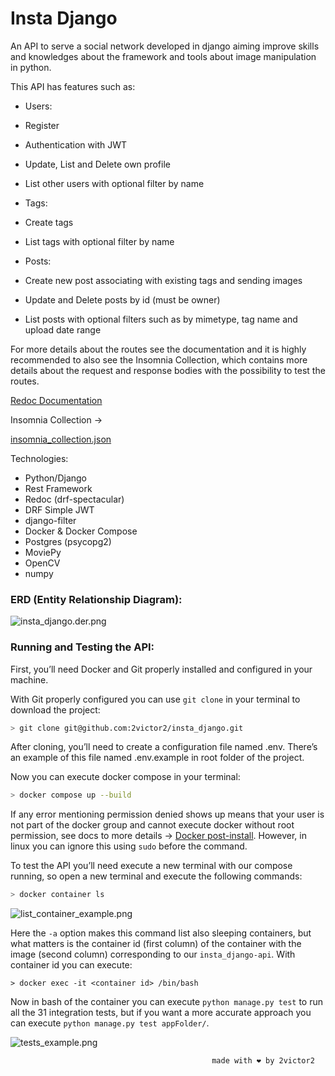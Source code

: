 # Insta Django

An API to serve a social network developed in django aiming improve skills and knowledges about the framework and tools about image manipulation in python. 

This API has features such as: 

- Users: 

- Register 

- Authentication with JWT 

- Update, List and Delete own profile 

- List other users with optional filter by name 

- Tags: 

- Create tags 

- List tags with optional filter by name 

- Posts: 

- Create new post associating with existing tags and sending images 

- Update and Delete posts by id (must be owner) 

- List posts with optional filters such as by mimetype, tag name and upload date range

For more details about the routes see the documentation and it is highly recommended to also see the Insomnia Collection, which contains more details about the request and response bodies with the possibility to test the routes.

[Redoc Documentation](ec2-15-228-242-73.sa-east-1.compute.amazonaws.com/api/docs/) 

Insomnia Collection -> 

[insomnia_collection.json](README%20feb958f410dc4954891d2ec7cd70d4cc/insomnia_collection.json)

Technologies:

- Python/Django
- Rest Framework
- Redoc (drf-spectacular)
- DRF Simple JWT
- django-filter
- Docker & Docker Compose
- Postgres (psycopg2)
- MoviePy
- OpenCV
- numpy

### ERD (Entity Relationship Diagram):

![insta_django.der.png](README%20feb958f410dc4954891d2ec7cd70d4cc/insta_django.der.png)

### Running and Testing the API:

First, you’ll need Docker and Git properly installed and configured in your machine.

With Git properly configured you can use `git clone` in your terminal to download the project:

```bash
> git clone git@github.com:2victor2/insta_django.git
```

After cloning, you’ll need to create a configuration file named .env. There’s an example of this file named .env.example in root folder of the project.

Now you can execute docker compose in your terminal:

```bash
> docker compose up --build
```

If any error mentioning permission denied shows up means that your user is not part of the docker group and cannot execute docker without root permission, see docs to more details -> [Docker post-install](https://docs.docker.com/engine/install/linux-postinstall/). However, in linux you can ignore this using `sudo` before the command.

To test the API you’ll need execute a new terminal with our compose running, so open a new terminal and execute the following commands:

```bash
> docker container ls
```

![list_container_example.png](README%20feb958f410dc4954891d2ec7cd70d4cc/list_container_example.png)

Here the `-a` option makes this command list also sleeping containers, but what matters is the container id (first column) of the container with the image (second column) corresponding to our `insta_django-api`. With container id you can execute:

```
> docker exec -it <container id> /bin/bash
```

Now in bash of the container you can execute `python manage.py test` to run all the 31 integration tests, but if you want a more accurate approach you can execute `python manage.py test appFolder/`. 

![tests_example.png](README%20feb958f410dc4954891d2ec7cd70d4cc/tests_example.png)

                                                 made with ❤️ by 2victor2
